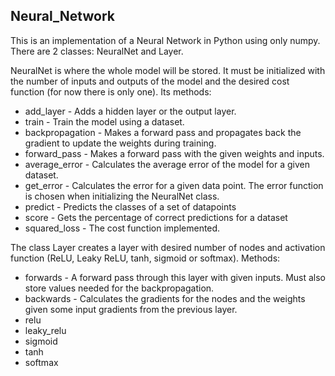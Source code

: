 ## Neural_Network
This is an implementation of a Neural Network in Python using only numpy.  
There are 2 classes: NeuralNet and Layer. 

NeuralNet is where the whole model will be stored. It must be initialized with the number of inputs and outputs of the model and the desired cost function (for now there is only one). Its methods:
* add_layer - Adds a hidden layer or the output layer. 
* train - Train the model using a dataset.
* backpropagation - Makes a forward pass and propagates back the gradient to update the weights during training.
* forward_pass - Makes a forward pass with the given weights and inputs.
* average_error - Calculates the average error of the model for a given dataset.
* get_error - Calculates the error for a given data point. The error function is chosen when initializing the NeuralNet class.
* predict - Predicts the classes of a set of datapoints
* score - Gets the percentage of correct predictions for a dataset
* squared_loss - The cost function implemented.

The class Layer creates a layer with desired number of nodes and activation function (ReLU, Leaky ReLU, tanh, sigmoid or softmax). Methods:
* forwards - A forward pass through this layer with given inputs. Must also store values needed for the backpropagation.
* backwards - Calculates the gradients for the nodes and the weights given some input gradients from the previous layer.
* relu
* leaky_relu
* sigmoid
* tanh
* softmax
